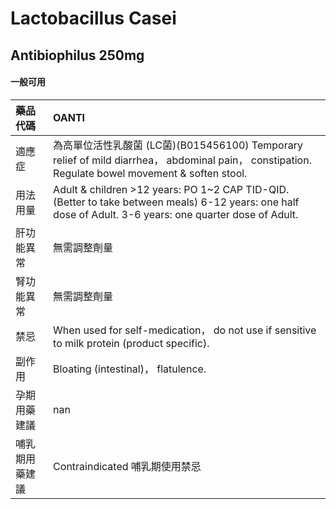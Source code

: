 # Lactobacillus Casei

## Antibiophilus 250mg

#### 一般可用

| 藥品代碼       | OANTI                                                                                                                                                    |
|:---------------|:---------------------------------------------------------------------------------------------------------------------------------------------------------|
| 適應症         | 為高單位活性乳酸菌 (LC菌)(B015456100) Temporary relief of mild diarrhea， abdominal pain， constipation. Regulate bowel movement & soften stool.         |
| 用法用量       | Adult & children >12 years: PO 1~2 CAP TID-QID. (Better to take between meals) 6-12 years: one half dose of Adult. 3-6 years: one quarter dose of Adult. |
| 肝功能異常     | 無需調整劑量                                                                                                                                             |
| 腎功能異常     | 無需調整劑量                                                                                                                                             |
| 禁忌           | When used for self-medication， do not use if sensitive to milk protein (product specific).                                                              |
| 副作用         | Bloating (intestinal)， flatulence.                                                                                                                      |
| 孕期用藥建議   | nan                                                                                                                                                      |
| 哺乳期用藥建議 | Contraindicated 哺乳期使用禁忌                                                                                                                           |

